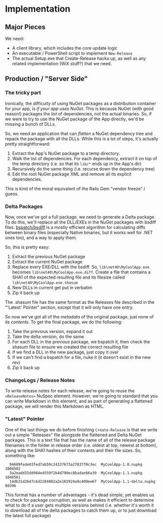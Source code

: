 # Implementation 

## Major Pieces

We need:

- A client library, which includes the core update logic
- An executable / PowerShell script to implement `New-Release`
- The actual Setup.exe that Create-Release hacks up, as well as any related
  implementation (WiX stuff?) that we need.

## Production / "Server Side"

### The tricky part

Ironically, the difficulty of using NuGet packages as a distribution container
for your app, is *if your app uses NuGet*. This is because NuGet (with good
reason!) packages the *list* of dependencies, not the actual binaries. So, if
we were to try to use the NuGet package of the App directly, we'd be missing a
bunch of DLLs.

So, we need an application that can *flatten* a NuGet dependency tree and
repack the package with all the DLLs. While this is a lot of steps, it's
actually pretty straightforward:

1. Extract the App's NuGet package to a temp directory.
1. Walk the list of dependencies. For each dependency, extract it on top of
   the temp directory (i.e. so that its `lib/*` ends up in the App's dir)
1. Recursively do the same thing (i.e. recurse down the dependency tree)
1. Edit the root NuGet package XML and remove all its explicit dependencies.

This is kind of the moral equivalent of the Rails Gem "vendor freeze" I guess.

### Delta Packages

Now, once we've got a full package, we need to generate a Delta package. To do
this, we'll replace all the DLL/EXEs in the NuGet packages with bsdiff files.
[bspatch/bsdiff](http://code.logos.com/blog/2010/12/binary_patching_with_bsdiff.html)
is a  mostly efficient algorithm for calculating diffs between binary files
(especially Native binaries, but it works well for .NET ones too), and a way
to apply them.

So, this is pretty easy:

1. Extract the previous NuGet package
1. Extract the current NuGet package
1. Replace every EXE/DLL with the bsdiff. So, `lib\net40\MyCoolApp.exe`
   becomes `lib\net40\MyCoolApp.exe.diff`. Create a file that contains a SHA1
   of the expected resulting file and its filesize called
   `lib\net40\MyCoolApp.exe.shasum`
1. New DLLs in current get put in verbatim
1. Zip it back up

The .shasum file has the same format as the Releases file described in the
"'Latest' Pointer" section, except that it will only have one entry.

So now we've got all of the *metadata* of the original package, just none of
its *contents*. To get the final package, we do the following:

1. Take the previous version, expand it out
1. Take the delta version, do the same
1. For each DLL in the previous package, we bspatch it, then check the shasum
   file to ensure we created the correct resulting file
1. If we find a DLL in the new package, just copy it over
1. If we can't find a bspatch for a file, nuke it (it doesn't exist in the new
   rev)
1. Zip it back up

### ChangeLogs / Release Notes

To write release notes for each release, we're going to reuse the
`<ReleaseNotes>` NuSpec element. However, we're going to standard that you
can write Markdown in this element, and as part of generating a flattened
package, we will render this Markdown as HTML.

### "Latest" Pointer

One of the last things we do before finishing `Create-Release` is that we
write out a simple "Releases" file alongside the flattened and Delta NuGet
packages. This is a text file that has the name of all of the release package
filenames in the folder in release order (i.e. oldest at top, newest at
bottom), along with the SHA1 hashes of their contents and their file sizes.
So, something like:

```
  94689fede03fed7ab59c24337673a27837f0c3ec  MyCoolApp-1.0.nupkg  1004502
  3a2eadd15dd984e4559f2b4d790ec8badaeb6a39  MyCoolApp-1.1.nupkg  1040561
  14db31d2647c6d2284882a2e101924a9c409ee67  MyCoolApp-1.1-delta.nupkg  80396
```

This format has a number of advantages - it's dead simple, yet enables us to
check for package corruption, as well as makes it efficient to determine what
to do if a user gets multiple versions behind (i.e. whether it's worth it to
download all of the delta packages to catch them up, or to just download the
latest full package)
